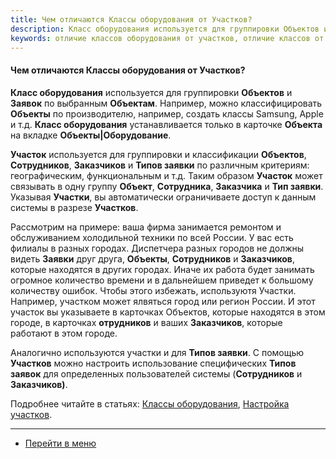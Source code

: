 ```yaml
---
title: Чем отличаются Классы оборудования от Участков?
description: Класс оборудования используется для группировки Объектов и Заявок по выбранным Объектам. Например, можно классифицировать Объекты по производителю, например, создать классы Samsung, Apple и т.д. Участок используется для группировки и классификации Объектов, Сотрудников, Заказчиков и Типов заявки по различным критериям  (географическим, функциональным и т.д.). 
keywords: отличие классов оборудования от участков, отличие классов от участков, hubex, хабекс, хубекс, хабикс
---
```

#### Чем отличаются Классы оборудования от Участков?
<html>
<meta charset="utf-8">

</html>
<body>
<p><Strong>Класс оборудования</Strong> используется для группировки <Strong>Объектов</Strong> и <Strong>Заявок</Strong> по выбранным <Strong>Объектам</Strong>. Например, можно
    классифицировать <Strong>Объекты</Strong> по производителю, например, создать классы Samsung,
    Apple и т.д. <Strong>Класс оборудования</Strong> устанавливается только в карточке <Strong>Объекта</Strong> на вкладке <Strong>Объекты|Оборудование</Strong>.</p>
<p><Strong>Участок</Strong> используется для группировки и классификации <Strong>Объектов</Strong>, <Strong>Сотрудников</Strong>, <Strong>Заказчиков</Strong> и <Strong>Типов заявки</Strong> по различным
    критериям: географическим, функциональным и т.д. Таким образом <Strong>Участок</Strong> может связывать в одну группу <Strong>Объект</Strong>,
    <Strong>Сотрудника</Strong>, <Strong>Заказчика</Strong> и <Strong>Тип заявки</Strong>. Указывая <Strong>Участки</Strong>, вы автоматически ограничиваете доступ к данным системы в
    разрезе <Strong>Участков</Strong>. </p>
<p>Рассмотрим на примере: ваша фирма занимается ремонтом и обслуживанием холодильной техники по всей России. У вас есть
    филиалы в
    разных городах. Диспетчера разных городов не должны видеть <Strong>Заявки</Strong> друг друга, <Strong>Объекты</Strong>, <Strong>Сотрудников</Strong> и <Strong>Заказчиков</Strong>,
    которые находятся в других городах. Иначе их работа будет занимать огромное количество времени и в дальнейшем
    приведет к большому количеству ошибок. Чтобы этого избежать,
    используютя Участки. Например, участком может ялвяться город или регион России. И этот участок вы указываете в
    карточках Объектов, которые находятся в этом городе, в карточках <Strong>отрудников</Strong> и ваших <Strong>Заказчиков</Strong>, которые работают в
    этом городе. </p>
<p>Аналогично используются участки и для <Strong>Типов заявки</Strong>. С помощью <Strong>Участков</Strong> можно настроить использование специфических
    <Strong>Типов заявок</Strong> для
    определенных пользователей системы (<Strong>Сотрудников</Strong> и <Strong>Заказчиков)</Strong>.</p>
<p>Подробнее читайте в статьях: <a href="https://wiki.hubex.ru/docs/FAQ/RU/admin/ObjectClass.html">Классы
    оборудования</a>, <a href="https://wiki.hubex.ru/docs/FAQ/RU/admin/Places.html">Настройка участков</a>.</p>
</body>

____
- [Перейти в меню](http://wiki.hubex.ru)
